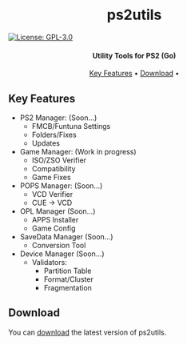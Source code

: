 <h1 align="center">
  <br>
  ps2utils
  <br>
</h1>

[![License: GPL-3.0](https://img.shields.io/badge/License-GPLv3-blue.svg)](https://www.gnu.org/licenses/gpl-3.0.html)

<h4 align="center">Utility Tools for PS2 (Go)</h4>

<p align="center">
  <a href="#key-features">Key Features</a> •
  <a href="#download">Download</a> •
</p>

## Key Features

* PS2 Manager: (Soon...)
  - FMCB/Funtuna Settings
  - Folders/Fixes
  - Updates
* Game Manager: (Work in progress)
  - ISO/ZSO Verifier
  - Compatibility
  - Game Fixes
* POPS Manager: (Soon...)
  - VCD Verifier
  - CUE -> VCD
* OPL Manager (Soon...)
  - APPS Installer
  - Game Config
* SaveData Manager (Soon...)
  - Conversion Tool
* Device Manager (Soon...)
  - Validators:
    - Partition Table
    - Format/Cluster
    - Fragmentation

## Download

You can [download](https://github.com/Mat1az/ps2utils/releases/latest) the latest version of ps2utils.
